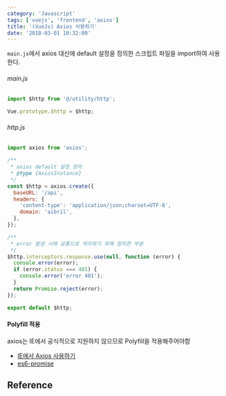 ```yaml
---
category: 'Javascript'
tags: ['vuejs', 'frontend', 'axios']
title: '(VueJs) Axios 사용하기'
date: '2018-03-01 10:32:00'
---
```


`main.js`에서 axios 대신에 default 설정을 정의한 스크립트 파일을 import하여 사용한다.

###### main.js

```javascript
import $http from '@/utility/http';

Vue.prototype.$http = $http;
```

###### http.js

```javascript
import axios from 'axios';

/**
 * axios default 설정 정의
 * @type {AxiosInstance}
 */
const $http = axios.create({
  baseURL: '/api',
  headers: {
    'content-type': 'application/json;charset=UTF-8',
    domain: 'aibril',
  },
});

/**
 * error 발생 시에 공통으로 처리하기 위해 정의한 부분
 */
$http.interceptors.response.use(null, function (error) {
  console.error(error);
  if (error.status === 401) {
    console.error('error 401');
  }
  return Promise.reject(error);
});

export default $http;
```

#### Polyfill 적용

axios는 IE에서 공식적으로 지원하지 않으므로 Polyfill을 적용해주어야함

- [IE에서 Axios 사용하기](https://lovemewithoutall.github.io/it/vue-ie-support-with-es6-promise/)
- [es6-promise](https://github.com/stefanpenner/es6-promise)

## Reference
